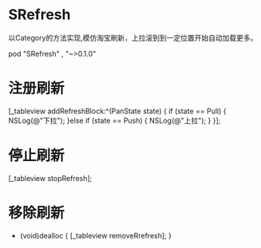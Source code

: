 # SRefresh
以Category的方法实现,模仿淘宝刷新，上拉滚到到一定位置开始自动加载更多。

pod "SRefresh" , "~>0.1.0"

# 注册刷新
[_tableview addRefreshBlock:^(PanState state) {
        if (state == Pull) {
            NSLog(@"下拉");
        }else if (state == Push) {
            NSLog(@"上拉");
        }
    }];
    
# 停止刷新
[_tableview stopRefresh];

# 移除刷新
- (void)dealloc {
    [_tableview removeRrefresh];
}
    
